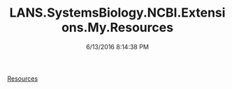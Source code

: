 ﻿---
title: LANS.SystemsBiology.NCBI.Extensions.My.Resources
date: 6/13/2016 8:14:38 PM
---

[Resources](T-LANS.SystemsBiology.NCBI.Extensions.My.Resources.Resources.html)
